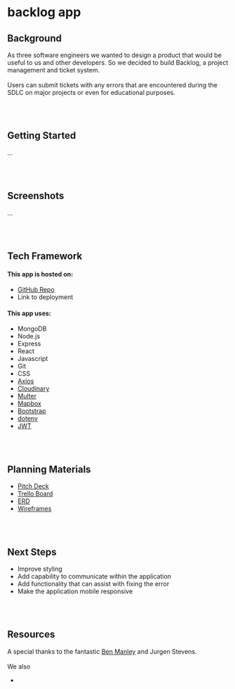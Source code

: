 # backlog app

<h2>Background</h2>
As three software engineers we wanted to design a product that would be useful to us and other developers. So we decided to build Backlog, a project management and ticket system.
<br /><br />
Users can submit tickets with any errors that are encountered during the SDLC on major projects or even for educational purposes.


<br /><br />
<h2>Getting Started</h2>
...

<br /><br />
<h2>Screenshots</h2>
...

<br /><br />
<h2>Tech Framework</h2>
<h4>This app is hosted on:</h4>
<ul>
  <li><a href="https://github.com/slavdefense/Backlog-MERN-Stack">GitHub Repo</a></li>
  <li><a href=""></a>Link to deployment</li>
</ul>

<h4>This app uses:</h4>
<ul>
  <li>MongoDB</li>
  <li>Node.js</li>
  <li>Express</li>
  <li>React</li>
  <li>Javascript</li>
  <li>Git</li>
  <li>CSS</li>
  <li><a href="https://www.npmjs.com/package/axios">Axios</a></li>
  <li><a href="https://cloudinary.com/">Cloudinary</a></li>
  <li><a href="https://www.npmjs.com/package/multer">Multer</a></li>
  <li><a href="https://www.mapbox.com/">Mapbox</a></li>
  <li><a href="https://getbootstrap.com/">Bootstrap</a></li>
  <li><a href="https://www.npmjs.com/package/dotenv">dotenv</a></li>
  <li><a href="https://jwt.io/">JWT</a></li>
</ul>

<br /><br />
<h2>Planning Materials</h2>
<ul>
  <li><a href="https://docs.google.com/presentation/d/115wHaLOGxVNdRF-eLLsjHdkSe9UjpHYIlhLqnUHfOnc/edit?usp=sharing">Pitch Deck</a></li>
  <li><a href="https://trello.com/b/AEN2BkPT/backlog">Trello Board</a></li>
  <li><a href="https://drive.google.com/file/d/1dXg5tcVyREsVgmg87mrd-PwkJSZe75uw/view?usp=sharing">ERD</a></li>
  <li><a href="https://whimsical.com/backlog-vSgJLvQPLPKghuxGW2su6">Wireframes</a></li>
</ul>

<br /><br />
<h2>Next Steps</h2>
<ul>
  <li> Improve styling </li>
  <li> Add capability to communicate within the application </li>
  <li> Add functionality that can assist with fixing the error </li>
  <li> Make the application mobile responsive </li>
</ul>


<br /><br />
<h2>Resources</h2>
A special thanks to the fantastic <a href="https://github.com/ManliestBen">Ben Manley</a> and Jurgen Stevens.
<br /><br />
We also 
<ul>
  <li></li>